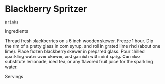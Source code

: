 # Blackberry Spritzer

`Drinks`

 

  Ingredients  

  Thread fresh blackberries on a 6 inch wooden skewer. Freeze 1 hour. Dip the rim of a pretty glass in corn syrup, and roll in grated lime rind (about one lime). Place frozen blackberry skewer in prepared glass. Pour chilled sparkling water over skewer, and garnish with mint sprig. Can also substitute lemonade, iced tea, or any flavored fruit juice for the sparkling water.  

   Servings  

   

 
